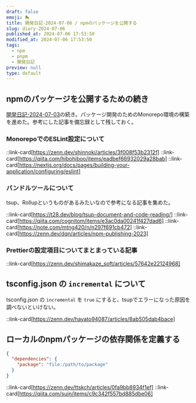 ```yaml
---
draft: false
emoji: 🛼
title: 開発日記-2024-07-06 / npmのパッケージを公開する
slug: diary-2024-07-06
published_at: 2024-07-06 17:53:50
modified_at: 2024-07-06 17:53:50
tags:
  - npm
  - pnpm
  - 開発日記
preview: null
type: default
---
```


## npmのパッケージを公開するための続き

[開発日記-2024-07-03](2024-07-03-開発日記.md)の続き。パッケージ開発のためのMonorepo環境の構築を進めた。参考にした記事を備忘録として残しておく。

### MonorepoでのESLint設定について

::link-card[https://zenn.dev/shinnoki/articles/3f008f53b2312f]
::link-card[https://qiita.com/hibohiboo/items/eadbef66932029a28bab]
::link-card[https://nextjs.org/docs/pages/building-your-application/configuring/eslint]

### バンドルツールについて

tsup、Rollupというものがあるみたいなので参考になる記事を集めた。

::link-card[https://t28.dev/blog/tsup-document-and-code-reading/]
::link-card[https://qiita.com/cognitom/items/e3ac0da00241f427dad6]
::link-card[https://note.com/mtng420/n/n297f691cb472]
::link-card[https://zenn.dev/dqn/articles/npm-publishing-2023]

### Prettierの設定項目についてまとまっている記事

::link-card[https://zenn.dev/shimakaze_soft/articles/57642e22124968]

## tsconfig.json の `incremental` について

tsconfig.json の `incremental` を `true` にすると、tsupでエラーになった原因を調べないといけない。

::link-card[https://zenn.dev/hayato94087/articles/8ab505dab4bace]

## ローカルのnpmパッケージの依存関係を定義する

```json:package.json
{
  "dependencies": {
    "package": "file:/path/to/package"
  }
}
```

::link-card[https://zenn.dev/ttskch/articles/0fa9bb8934f1ef]
::link-card[https://qiita.com/suin/items/c9c342f557bd885dbe06]
